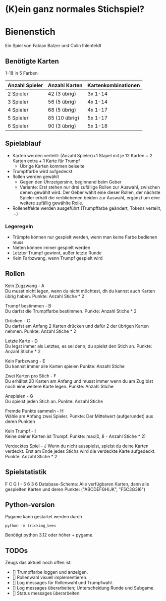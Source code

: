 
# (K)ein ganz normales Stichspiel?

# Bienenstich

Ein Spiel von Fabian Balzer und Colin Ihlenfeldt

## Benötigte Karten

1-18 in 5 Farben

|Anzahl Spieler | Anzahl Karten | Kartenkombinationen|
|---------------|---------------|--------------------|
|2 Spieler |    42 (3 übrig) |    3x 1-14|
|3 Spieler |    56 (5 übrig) |    4x 1-14|
|4 Spieler |    68 (5 übrig) |    4x 1-17|
|5 Spieler |    85 (10 übrig) |    5x 1-17|
|6 Spieler |    90 (3 übrig) |    5x 1-18|

## Spielablauf

- Karten werden verteilt: (Anzahl Spieler)+1 Stapel mit je 12 Karten + 2 Karten extra + 1 Karte für Trumpf
  - Übrige Karten kommen beiseite
- Trumpffarbe wird aufgedeckt
- Rollen werden gewählt
  - Gegen den Uhrzeigersinn, beginnend beim Geber
  - Variante: Erst stehen nur drei zufällige Rollen zur Auswahl, zwischen denen gewählt wird. Der Geber wählt eine dieser Rollen, der nächste Spieler erhält die verbliebenen beiden zur Auswahl, ergänzt um eine weitere zufällig gewählte Rolle.
- Rolleneffekte werden ausgeführt (Trumpffarbe geändert, Tokens verteilt, …)

### Legeregeln

- Trümpfe können nur gespielt werden, wenn man keine Farbe bedienen muss
- Nieten können immer gespielt werden
- Letzter Trumpf gewinnt, außer letzte Runde
- Kein Farbzwang, wenn Trumpf gespielt wird

## Rollen

Kein Zugzwang - A  
Du musst nicht legen, wenn du nicht möchtest, dh du kannst auch Karten übrig haben.
Punkte: Anzahl Stiche * 2

Trumpf bestimmen - B  
Du darfst die Trumpffarbe bestimmen.
Punkte: Anzahl Stiche * 2

Drücken - C  
Du darfst am Anfang 2 Karten drücken und dafür 2 der übrigen Karten nehmen.
Punkte: Anzahl Stiche * 2

Letzte Karte - D  
Du legst immer als Letztes, es sei denn, du spielst den Stich an.
Punkte: Anzahl Stiche * 2

Kein Farbzwang - E  
Du kannst immer alle Karten spielen
Punkte: Anzahl Stiche

Zwei Karten pro Stich - F  
Du erhältst 20 Karten am Anfang und musst immer wenn du am Zug bist noch eine weitere Karte legen.
Punkte: Anzahl Stiche

Anspielen - G  
Du spielst jeden Stich an.
Punkte: Anzahl Stiche

Fremde Punkte sammeln - H  
Wähle am Anfang zwei Spieler.
Punkte: Der Mittelwert (aufgerundet) aus deren Punkten

Kein Trumpf - I  
Keine deiner Karten ist Trumpf.
Punkte: max(0, 8 - Anzahl Stiche * 2)

Verdecktes Spiel - J
Wenn du nicht ausspielst, spielst du deine Karten verdeckt.
Erst am Ende jedes Stichs wird die verdeckte Karte aufgedeckt.
Punkte: Anzahl Stiche * 2

## Spielstatistik

F C G I - 5 6 3 6
Database-Schema: Alle verfügbaren Karten, dann alle gespielten Karten und deren Punkte:
("ABCDEFGHIJK", "F5C3G3I6")

## Python-version

Pygame kann gestartet werden durch

```python -m tricking_bees```

Benötigt python 3.12 oder höher + pygame.

## TODOs

Zeugs das aktuell noch offen ist:

- [] Trumpffarbe loggen und anzeigen.
- [] Rollenwahl visuell implementieren.
- [] Log messages für Rollenwahl und Trumpfwahl.
- [] Log messages überarbeiten; Unterscheidung Runde und Subgame.
- [] Status messages überarbeiten.
